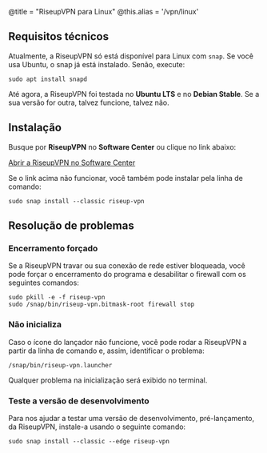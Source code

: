 @title = "RiseupVPN para Linux"
@this.alias = '/vpn/linux'

## Requisitos técnicos

Atualmente, a RiseupVPN só está disponível para Linux com `snap`. Se você usa Ubuntu, o snap já está instalado. Senão, execute:

```
sudo apt install snapd
```

Até agora, a RiseupVPN foi testada no **Ubuntu LTS** e no **Debian Stable**. Se a sua versão for outra, talvez funcione, talvez não.

## Instalação

Busque por **RiseupVPN** no **Software Center** ou clique no link abaixo:

<a class="btn btn-default btn-lg" href="snap://riseup-vpn">
  <i class="fa fa-reply-all"></i>
  Abrir a RiseupVPN no Software Center
</a>

Se o link acima não funcionar, você também pode instalar pela linha de comando:

```
sudo snap install --classic riseup-vpn
```

## Resolução de problemas

### Encerramento forçado

Se a RiseupVPN travar ou sua conexão de rede estiver bloqueada, você pode forçar o encerramento do programa e desabilitar o firewall com os seguintes comandos:

```
sudo pkill -e -f riseup-vpn
sudo /snap/bin/riseup-vpn.bitmask-root firewall stop
```

### Não inicializa

Caso o ícone do lançador não funcione, você pode rodar a RiseupVPN a partir da linha de comando e, assim, identificar o problema:

```
/snap/bin/riseup-vpn.launcher
```

Qualquer problema na inicialização será exibido no terminal.

### Teste a versão de desenvolvimento

Para nos ajudar a testar uma versão de desenvolvimento, pré-lançamento, da RiseupVPN, instale-a usando o seguinte comando:

```
sudo snap install --classic --edge riseup-vpn
```
